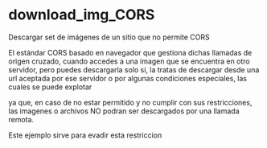 # download_img_CORS
Descargar set de imágenes de un sitio que no permite CORS

El estándar CORS basado en navegador que gestiona dichas llamadas de origen cruzado, cuando accedes a una imagen que se encuentra en otro servidor, pero puedes descargarla solo si, la tratas de descargar desde una url aceptada por ese servidor o por algunas condiciones especiales, las cuales se puede explotar

ya que, en caso de no estar permitido y no cumplir con sus restricciones, las imagenes o archivos NO podran ser descargados por una llamada remota.

Este ejemplo sirve para evadir esta restriccion
